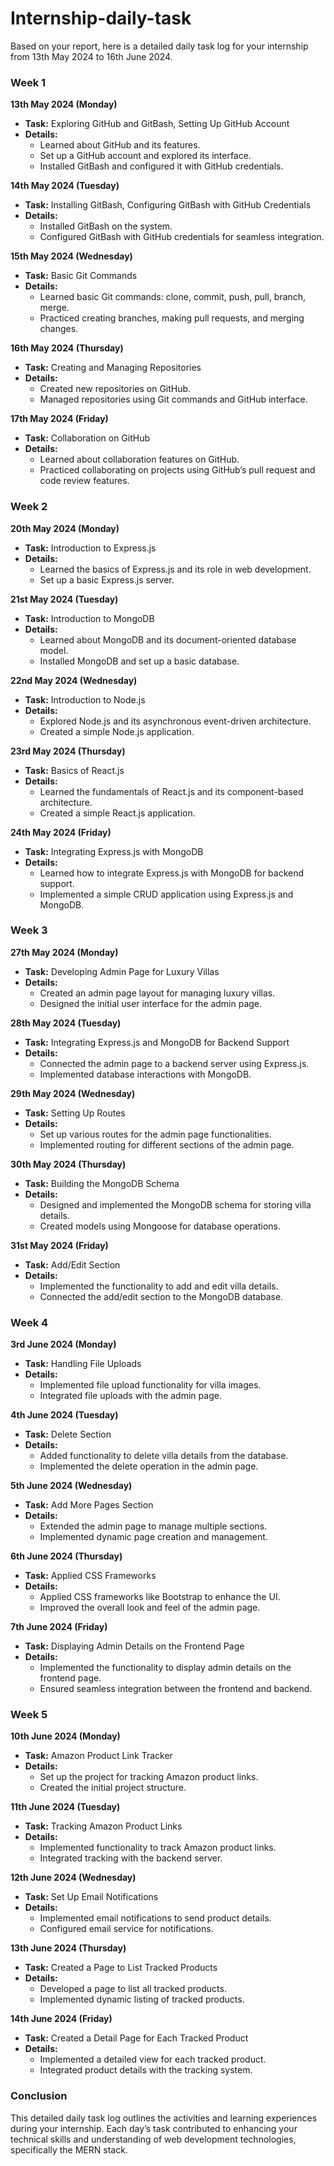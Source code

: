 # Internship-daily-task

Based on your report, here is a detailed daily task log for your internship from 13th May 2024 to 16th June 2024.

### Week 1
**13th May 2024 (Monday)**
- **Task:** Exploring GitHub and GitBash, Setting Up GitHub Account
- **Details:** 
  - Learned about GitHub and its features.
  - Set up a GitHub account and explored its interface.
  - Installed GitBash and configured it with GitHub credentials.

**14th May 2024 (Tuesday)**
- **Task:** Installing GitBash, Configuring GitBash with GitHub Credentials
- **Details:** 
  - Installed GitBash on the system.
  - Configured GitBash with GitHub credentials for seamless integration.

**15th May 2024 (Wednesday)**
- **Task:** Basic Git Commands
- **Details:** 
  - Learned basic Git commands: clone, commit, push, pull, branch, merge.
  - Practiced creating branches, making pull requests, and merging changes.

**16th May 2024 (Thursday)**
- **Task:** Creating and Managing Repositories
- **Details:** 
  - Created new repositories on GitHub.
  - Managed repositories using Git commands and GitHub interface.

**17th May 2024 (Friday)**
- **Task:** Collaboration on GitHub
- **Details:** 
  - Learned about collaboration features on GitHub.
  - Practiced collaborating on projects using GitHub’s pull request and code review features.

### Week 2
**20th May 2024 (Monday)**
- **Task:** Introduction to Express.js
- **Details:** 
  - Learned the basics of Express.js and its role in web development.
  - Set up a basic Express.js server.

**21st May 2024 (Tuesday)**
- **Task:** Introduction to MongoDB
- **Details:** 
  - Learned about MongoDB and its document-oriented database model.
  - Installed MongoDB and set up a basic database.

**22nd May 2024 (Wednesday)**
- **Task:** Introduction to Node.js
- **Details:** 
  - Explored Node.js and its asynchronous event-driven architecture.
  - Created a simple Node.js application.

**23rd May 2024 (Thursday)**
- **Task:** Basics of React.js
- **Details:** 
  - Learned the fundamentals of React.js and its component-based architecture.
  - Created a simple React.js application.

**24th May 2024 (Friday)**
- **Task:** Integrating Express.js with MongoDB
- **Details:** 
  - Learned how to integrate Express.js with MongoDB for backend support.
  - Implemented a simple CRUD application using Express.js and MongoDB.

### Week 3
**27th May 2024 (Monday)**
- **Task:** Developing Admin Page for Luxury Villas
- **Details:** 
  - Created an admin page layout for managing luxury villas.
  - Designed the initial user interface for the admin page.

**28th May 2024 (Tuesday)**
- **Task:** Integrating Express.js and MongoDB for Backend Support
- **Details:** 
  - Connected the admin page to a backend server using Express.js.
  - Implemented database interactions with MongoDB.

**29th May 2024 (Wednesday)**
- **Task:** Setting Up Routes
- **Details:** 
  - Set up various routes for the admin page functionalities.
  - Implemented routing for different sections of the admin page.

**30th May 2024 (Thursday)**
- **Task:** Building the MongoDB Schema
- **Details:** 
  - Designed and implemented the MongoDB schema for storing villa details.
  - Created models using Mongoose for database operations.

**31st May 2024 (Friday)**
- **Task:** Add/Edit Section
- **Details:** 
  - Implemented the functionality to add and edit villa details.
  - Connected the add/edit section to the MongoDB database.

### Week 4
**3rd June 2024 (Monday)**
- **Task:** Handling File Uploads
- **Details:** 
  - Implemented file upload functionality for villa images.
  - Integrated file uploads with the admin page.

**4th June 2024 (Tuesday)**
- **Task:** Delete Section
- **Details:** 
  - Added functionality to delete villa details from the database.
  - Implemented the delete operation in the admin page.

**5th June 2024 (Wednesday)**
- **Task:** Add More Pages Section
- **Details:** 
  - Extended the admin page to manage multiple sections.
  - Implemented dynamic page creation and management.

**6th June 2024 (Thursday)**
- **Task:** Applied CSS Frameworks
- **Details:** 
  - Applied CSS frameworks like Bootstrap to enhance the UI.
  - Improved the overall look and feel of the admin page.

**7th June 2024 (Friday)**
- **Task:** Displaying Admin Details on the Frontend Page
- **Details:** 
  - Implemented the functionality to display admin details on the frontend page.
  - Ensured seamless integration between the frontend and backend.

### Week 5
**10th June 2024 (Monday)**
- **Task:** Amazon Product Link Tracker
- **Details:** 
  - Set up the project for tracking Amazon product links.
  - Created the initial project structure.

**11th June 2024 (Tuesday)**
- **Task:** Tracking Amazon Product Links
- **Details:** 
  - Implemented functionality to track Amazon product links.
  - Integrated tracking with the backend server.

**12th June 2024 (Wednesday)**
- **Task:** Set Up Email Notifications
- **Details:** 
  - Implemented email notifications to send product details.
  - Configured email service for notifications.

**13th June 2024 (Thursday)**
- **Task:** Created a Page to List Tracked Products
- **Details:** 
  - Developed a page to list all tracked products.
  - Implemented dynamic listing of tracked products.

**14th June 2024 (Friday)**
- **Task:** Created a Detail Page for Each Tracked Product
- **Details:** 
  - Implemented a detailed view for each tracked product.
  - Integrated product details with the tracking system.

### Conclusion
This detailed daily task log outlines the activities and learning experiences during your internship. Each day’s task contributed to enhancing your technical skills and understanding of web development technologies, specifically the MERN stack.
